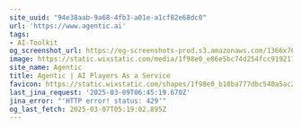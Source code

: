 ```yaml
---
site_uuid: "94e38aab-9a68-4fb3-a01e-a1cf82e68dc0"
url: 'https://www.agentic.ai'
tags:
- AI-Toolkit
og_screenshot_url: https://og-screenshots-prod.s3.amazonaws.com/1366x768/80/false/420dac746a271b25cabd4a95e5d33fcb052506e8e7b729b6f995565b20ff3bc0.jpeg
image: https://static.wixstatic.com/media/1f98e0_e86e5bc74d254fcc919217c0e3121efe~mv2.jpg/v1/fill/w_600,h_315,al_c/1f98e0_e86e5bc74d254fcc919217c0e3121efe~mv2.jpg
site_name: Agentic
title: Agentic | AI Players As a Service
favicon: https://static.wixstatic.com/shapes/1f98e0_b18ba777dbc540a5ac25df4ffeba76aa.svg
last_jina_request: '2025-03-09T06:45:19.670Z'
jina_error: "'HTTP error! status: 429'"
og_last_fetch: 2025-03-07T05:19:02.895Z
---
```


